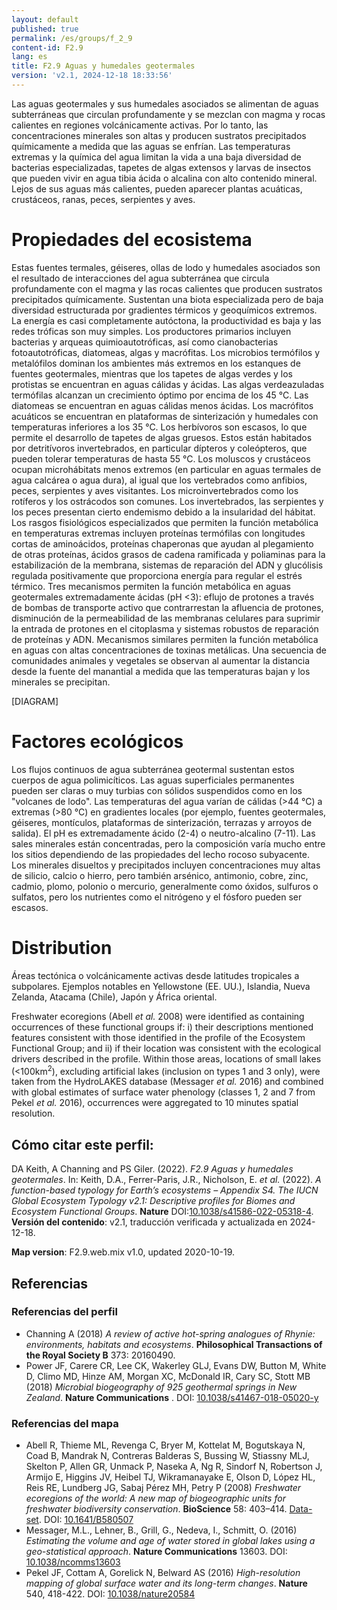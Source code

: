 ```yaml
---
layout: default
published: true
permalink: /es/groups/f_2_9
content-id: F2.9
lang: es
title: F2.9 Aguas y humedales geotermales
version: 'v2.1, 2024-12-18 18:33:56'
---
```


Las aguas geotermales y sus humedales asociados se alimentan de aguas subterráneas que circulan profundamente y se mezclan con magma y rocas calientes en regiones volcánicamente activas. Por lo tanto, las concentraciones minerales son altas y producen sustratos precipitados químicamente a medida que las aguas se enfrían. Las temperaturas extremas y la química del agua limitan la vida a una baja diversidad de bacterias especializadas, tapetes de algas extensos y larvas de insectos que pueden vivir en agua tibia ácida o alcalina con alto contenido mineral. Lejos de sus aguas más calientes, pueden aparecer plantas acuáticas, crustáceos, ranas, peces, serpientes y aves.

# Propiedades del ecosistema
 
Estas fuentes termales, géiseres, ollas de lodo y humedales asociados son el resultado de interacciones del agua subterránea que circula profundamente con el magma y las rocas calientes que producen sustratos precipitados químicamente. Sustentan una biota especializada pero de baja diversidad estructurada por gradientes térmicos y geoquímicos extremos. La energía es casi completamente autóctona, la productividad es baja y las redes tróficas son muy simples. Los productores primarios incluyen bacterias y arqueas quimioautotróficas, así como cianobacterias fotoautotróficas, diatomeas, algas y macrófitas. Los microbios termófilos y metalófilos dominan los ambientes más extremos en los estanques de fuentes geotermales, mientras que los tapetes de algas verdes y los protistas se encuentran en aguas cálidas y ácidas. Las algas verdeazuladas termófilas alcanzan un crecimiento óptimo por encima de los 45 °C. Las diatomeas se encuentran en aguas cálidas menos ácidas. Los macrófitos acuáticos se encuentran en plataformas de sinterización y humedales con temperaturas inferiores a los 35 °C. Los herbívoros son escasos, lo que permite el desarrollo de tapetes de algas gruesos. Estos están habitados por detritívoros invertebrados, en particular dípteros y coleópteros, que pueden tolerar temperaturas de hasta 55 °C. Los moluscos y crustáceos ocupan microhábitats menos extremos (en particular en aguas termales de agua calcárea o agua dura), al igual que los vertebrados como anfibios, peces, serpientes y aves visitantes. Los microinvertebrados como los rotíferos y los ostrácodos son comunes. Los invertebrados, las serpientes y los peces presentan cierto endemismo debido a la insularidad del hábitat. Los rasgos fisiológicos especializados que permiten la función metabólica en temperaturas extremas incluyen proteínas termófilas con longitudes cortas de aminoácidos, proteínas chaperonas que ayudan al plegamiento de otras proteínas, ácidos grasos de cadena ramificada y poliaminas para la estabilización de la membrana, sistemas de reparación del ADN y glucólisis regulada positivamente que proporciona energía para regular el estrés térmico. Tres mecanismos permiten la función metabólica en aguas geotermales extremadamente ácidas (pH <3): eflujo de protones a través de bombas de transporte activo que contrarrestan la afluencia de protones, disminución de la permeabilidad de las membranas celulares para suprimir la entrada de protones en el citoplasma y sistemas robustos de reparación de proteínas y ADN. Mecanismos similares permiten la función metabólica en aguas con altas concentraciones de toxinas metálicas. Una secuencia de comunidades animales y vegetales se observan al aumentar la distancia desde la fuente del manantial a medida que las temperaturas bajan y los minerales se precipitan.

[DIAGRAM]

# Factores ecológicos
 
Los flujos continuos de agua subterránea geotermal sustentan estos cuerpos de agua polimicíticos. Las aguas superficiales permanentes pueden ser claras o muy turbias con sólidos suspendidos como en los "volcanes de lodo". Las temperaturas del agua varían de cálidas (>44 °C) a extremas (>80 °C) en gradientes locales (por ejemplo, fuentes geotermales, géiseres, montículos, plataformas de sinterización, terrazas y arroyos de salida). El pH es extremadamente ácido (2-4) o neutro-alcalino (7-11). Las sales minerales están concentradas, pero la composición varía mucho entre los sitios dependiendo de las propiedades del lecho rocoso subyacente. Los minerales disueltos y precipitados incluyen concentraciones muy altas de silicio, calcio o hierro, pero también arsénico, antimonio, cobre, zinc, cadmio, plomo, polonio o mercurio, generalmente como óxidos, sulfuros o sulfatos, pero los nutrientes como el nitrógeno y el fósforo pueden ser escasos.
 
# Distribution
 
Áreas tectónica o volcánicamente activas desde latitudes tropicales a subpolares. Ejemplos notables en Yellowstone (EE. UU.), Islandia, Nueva Zelanda, Atacama (Chile), Japón y África oriental.

Freshwater ecoregions (Abell _et al._ 2008) were identified as containing occurrences of these functional groups if: i) their descriptions mentioned features consistent with those identified in the profile of the Ecosystem Functional Group; and ii) if their location was consistent with the ecological drivers described in the profile. Within those areas, locations of small lakes (<100km<sup>2</sup>), excluding artificial lakes (inclusion on types 1 and 3 only), were taken from the HydroLAKES database (Messager _et al._ 2016) and combined with global estimates of surface water phenology (classes 1, 2 and 7 from Pekel _et al._ 2016), occurrences were aggregated to 10 minutes spatial resolution.

## Cómo citar este perfil:

DA Keith, A Channing and PS Giler. (2022). *F2.9 Aguas y humedales geotermales*. In: Keith, D.A., Ferrer-Paris, J.R., Nicholson, E. *et al.* (2022). *A function-based typology for Earth’s ecosystems – Appendix S4. The IUCN Global Ecosystem Typology v2.1: Descriptive profiles for Biomes and Ecosystem Functional Groups*. **Nature** DOI:[10.1038/s41586-022-05318-4](https://doi.org/10.1038/s41586-022-05318-4).
**Versión del contenido**: v2.1, traducción verificada y actualizada en 2024-12-18.

**Map version**: F2.9.web.mix v1.0, updated 2020-10-19.

## Referencias

### Referencias del perfil
* Channing A  (2018) *A review of active hot-spring analogues of Rhynie: environments, habitats and ecosystems*. **Philosophical Transactions of the Royal Society B** 373: 20160490.
* Power JF, Carere CR, Lee CK, Wakerley GLJ, Evans DW, Button M, White D, Climo MD, Hinze AM, Morgan XC, McDonald IR, Cary SC, Stott MB  (2018) *Microbial biogeography of 925 geothermal springs in New Zealand*. **Nature Communications** . DOI: [10.1038/s41467-018-05020-y](http://doi.org/10.1038/s41467-018-05020-y)

### Referencias del mapa
* Abell R, Thieme ML, Revenga C, Bryer M, Kottelat M, Bogutskaya N, Coad B, Mandrak N, Contreras Balderas S, Bussing W, Stiassny MLJ, Skelton P, Allen GR, Unmack P, Naseka A, Ng R, Sindorf N, Robertson J, Armijo E, Higgins JV, Heibel TJ, Wikramanayake E, Olson D, López HL, Reis RE, Lundberg JG, Sabaj Pérez MH, Petry P  (2008) *Freshwater ecoregions of the world: A new map of biogeographic units for freshwater biodiversity conservation*. **BioScience** 58: 403–414. [Data-set](http://www.feow.org). DOI: [10.1641/B580507](http://doi.org/10.1641/B580507)
* Messager, M.L., Lehner, B., Grill, G., Nedeva, I., Schmitt, O.  (2016) *Estimating the volume and age of water stored in global lakes using a geo-statistical approach*. **Nature Communications** 13603. DOI: [10.1038/ncomms13603](http://doi.org/10.1038/ncomms13603)
* Pekel JF, Cottam A, Gorelick N, Belward AS (2016) *High-resolution mapping of global surface water and its long-term changes*. **Nature** 540, 418-422. DOI: [10.1038/nature20584](http://doi.org/10.1038/nature20584)
